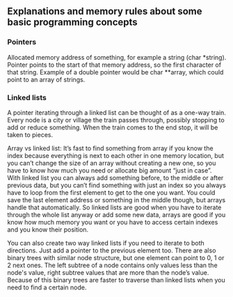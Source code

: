 ## Explanations and memory rules about some basic programming concepts
### Pointers

Allocated memory address of something, for example a string (char *string). Pointer points to the start of that memory address, so the first character of that string. Example of a double pointer would be char **array, which could point to an array of strings.

### Linked lists

A pointer iterating through a linked list can be thought of as a one-way train. Every node is a city or village the train passes through, possibly stopping to add or reduce something. When the train comes to the end stop, it will be taken to pieces.

Array vs linked list: It’s fast to find something from array if you know the index because everything is next to each other in one memory location, but you can’t change the size of an array without creating a new one, so you have to know how much you need or allocate big amount “just in case”. With linked list you can always add something before, to the middle or after previous data, but you can’t find something with just an index so you always have to loop from the first element to get to the one you want. You could save the last element address or something in the middle though, but arrays handle that automatically. So linked lists are good when you have to iterate through the whole list anyway or add some new data, arrays are good if you know how much memory you want or you have to access certain indexes and you know their position.

You can also create two way linked lists if you need to iterate to both directions. Just add a pointer to the previous element too. There are also binary trees with similar node structure, but one element can point to 0, 1 or 2 next ones. The left subtree of a node contains only values less than the node's value, right subtree values that are more than the node’s value. Because of this binary trees are faster to traverse than linked lists when you need to find a certain node.
